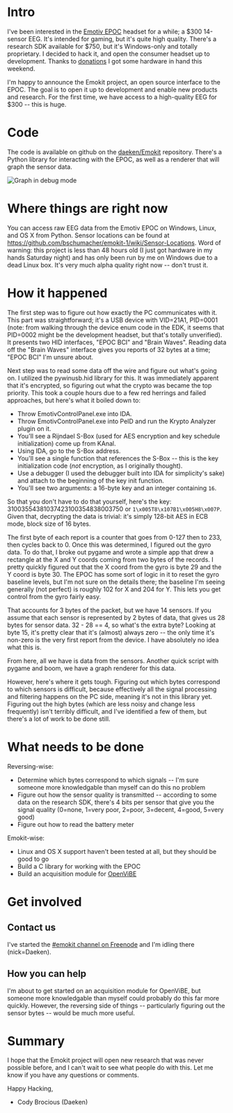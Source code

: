 Intro
=====

I've been interested in the [Emotiv EPOC](http://emotiv.com/) headset for a while; a $300 14-sensor EEG.  It's intended for gaming, but it's quite high quality.  There's a research SDK available for $750, but it's Windows-only and totally proprietary.  I decided to hack it, and open the consumer headset up to development.  Thanks to [donations](http://pledgie.com/campaigns/12906) I got some hardware in hand this weekend.

I'm happy to announce the Emokit project, an open source interface to the EPOC.  The goal is to open it up to development and enable new products and research.  For the first time, we have access to a high-quality EEG for $300 -- this is huge.

Code
====

The code is available on github on the [daeken/Emokit](http://github.com/daeken/Emokit) repository.  There's a Python library for interacting with the EPOC, as well as a renderer that will graph the sensor data.

![Graph in debug mode](http://i53.tinypic.com/34yyy47.jpg)

Where things are right now
==========================

You can access raw EEG data from the Emotiv EPOC on Windows, Linux, and OS X from Python. Sensor locations can be found at https://github.com/bschumacher/emokit-1/wiki/Sensor-Locations.  Word of warning: this project is less than 48 hours old (I just got hardware in my hands Saturday night) and has only been run by me on Windows due to a dead Linux box.  It's very much alpha quality right now -- don't trust it.

How it happened
===============

The first step was to figure out how exactly the PC communicates with it.  This part was straightforward; it's a USB device with VID=21A1, PID=0001 (note: from walking through the device enum code in the EDK, it seems that PID=0002 might be the development headset, but that's totally unverified).  It presents two HID interfaces, "EPOC BCI" and "Brain Waves".  Reading data off the "Brain Waves" interface gives you reports of 32 bytes at a time; "EPOC BCI" I'm unsure about.

Next step was to read some data off the wire and figure out what's going on.  I utilized the pywinusb.hid library for this.  It was immediately apparent that it's encrypted, so figuring out what the crypto was became the top priority.  This took a couple hours due to a few red herrings and failed approaches, but here's what it boiled down to:

- Throw EmotivControlPanel.exe into IDA.
- Throw EmotivControlPanel.exe into PeID and run the Krypto Analyzer plugin on it.
- You'll see a Rijndael S-Box (used for AES encryption and key schedule initialization) come up from KAnal.
- Using IDA, go to the S-Box address.
- You'll see a single function that references the S-Box -- this is the key initialization code (*not* encryption, as I originally thought).
- Use a debugger (I used the debugger built into IDA for simplicity's sake) and attach to the beginning of the key init function.
- You'll see two arguments: a 16-byte key and an integer containing `16`.

So that you don't have to do that yourself, here's the key: 31003554381037423100354838003750 or `1\x005T8\x107B1\x005H8\x007P`.  Given that, decrypting the data is trivial: it's simply 128-bit AES in ECB mode, block size of 16 bytes.

The first byte of each report is a counter that goes from 0-127 then to 233, then cycles back to 0.  Once this was determined, I figured out the gyro data.  To do that, I broke out pygame and wrote a simple app that drew a rectangle at the X and Y coords coming from two bytes of the records.  I pretty quickly figured out that the X coord from the gyro is byte 29 and the Y coord is byte 30.  The EPOC has some sort of logic in it to reset the gyro baseline levels, but I'm not sure on the details there; the baseline I'm seeing generally (not perfect) is roughly 102 for X and 204 for Y.  This lets you get control from the gyro fairly easy.

That accounts for 3 bytes of the packet, but we have 14 sensors.  If you assume that each sensor is represented by 2 bytes of data, that gives us 28 bytes for sensor data.  32 - 28 == 4, so what's the extra byte?  Looking at byte 15, it's pretty clear that it's (almost) always zero -- the only time it's non-zero is the very first report from the device.  I have absolutely no idea what this is.

From here, all we have is data from the sensors.  Another quick script with pygame and boom, we have a graph renderer for this data.

However, here's where it gets tough.  Figuring out which bytes correspond to which sensors is difficult, because effectively all the signal processing and filtering happens on the PC side, meaning it's not in this library yet.  Figuring out the high bytes (which are less noisy and change less frequently) isn't terribly difficult, and I've identified a few of them, but there's a lot of work to be done still.

What needs to be done
=====================

Reversing-wise:

- Determine which bytes correspond to which signals -- I'm sure someone more knowledgable than myself can do this no problem
- Figure out how the sensor quality is transmitted -- according to some data on the research SDK, there's 4 bits per sensor that give you the signal quality (0=none, 1=very poor, 2=poor, 3=decent, 4=good, 5=very good)
- Figure out how to read the battery meter

Emokit-wise:

- Linux and OS X support haven't been tested at all, but they should be good to go
- Build a C library for working with the EPOC
- Build an acquisition module for [OpenViBE](http://openvibe.inria.fr/)

Get involved
================

Contact us
----------

I've started the [#emokit channel on Freenode](irc://irc.freenode.net/emokit) and I'm idling there (nick=Daeken).

How you can help
----------------

I'm about to get started on an acquisition module for OpenViBE, but someone more knowledgable than myself could probably do this far more quickly.  However, the reversing side of things -- particularly figuring out the sensor bytes -- would be much more useful.

Summary
=======

I hope that the Emokit project will open new research that was never possible before, and I can't wait to see what people do with this.  Let me know if you have any questions or comments.

Happy Hacking,  
- Cody Brocious (Daeken)
